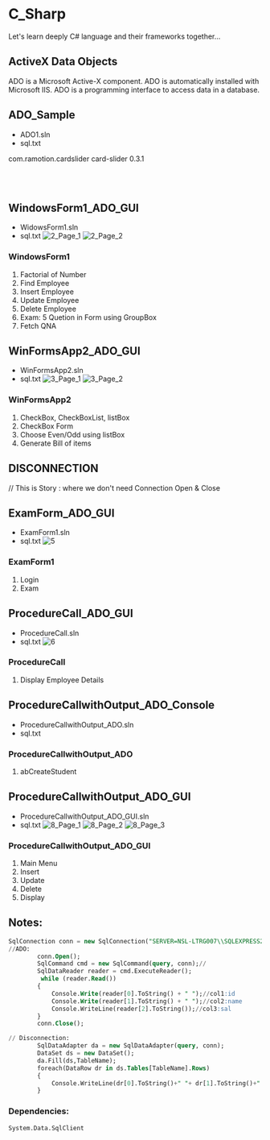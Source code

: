 # C_Sharp
Let's learn deeply C# language and their frameworks together...
## ActiveX Data Objects
ADO is a Microsoft Active-X component. ADO is automatically installed with Microsoft IIS. ADO is a programming interface to access data in a database.
<!--// ADO1.sql-->

## ADO_Sample
- ADO1.sln
- sql.txt
<!--Images-->

<dependency>
	<groupId>com.ramotion.cardslider</groupId>
	<artifactId>card-slider</artifactId>
	<version>0.3.1</version>
</dependency>

</br></br>

## WindowsForm1_ADO_GUI
- WidowsForm1.sln
- sql.txt
![2_Page_1](https://user-images.githubusercontent.com/44496666/187079459-3a524759-1bd3-40a7-9091-a6f4a89566b4.png)
![2_Page_2](https://user-images.githubusercontent.com/44496666/187079462-14c042c9-6abb-4c5e-8542-abb54bebba09.png)

### WindowsForm1
1. Factorial of Number
2. Find Employee
3. Insert Employee
4. Update Employee
5. Delete Employee
6. Exam: 5 Quetion in Form using GroupBox
7. Fetch QNA

## WinFormsApp2_ADO_GUI
- WinFormsApp2.sln
- sql.txt
![3_Page_1](https://user-images.githubusercontent.com/44496666/187079524-c9db7d2f-9d8c-4d8b-955c-cf4f4279a189.png)
![3_Page_2](https://user-images.githubusercontent.com/44496666/187079531-96e52a2d-a262-4cf6-a4a5-55073093dbd6.png)

### WinFormsApp2
1. CheckBox, CheckBoxList, listBox
2. CheckBox Form
3. Choose Even/Odd using listBox
4. Generate Bill of items

## DISCONNECTION
// This is Story : where we don't need Connection Open & Close
<!--Images-->

## ExamForm_ADO_GUI
- ExamForm1.sln
- sql.txt
![5](https://user-images.githubusercontent.com/44496666/187079549-79e1630a-051f-4793-b40f-bee14b093018.png)
### ExamForm1
1. Login
1. Exam

## ProcedureCall_ADO_GUI
- ProcedureCall.sln
- sql.txt
![6](https://user-images.githubusercontent.com/44496666/187079562-e3bad417-1040-46bf-821c-baf1958c9582.png)
### ProcedureCall
1. Display Employee Details

## ProcedureCallwithOutput_ADO_Console
- ProcedureCallwithOutput_ADO.sln
- sql.txt
<!--Images-->
### ProcedureCallwithOutput_ADO
1. abCreateStudent

## ProcedureCallwithOutput_ADO_GUI
- ProcedureCallwithOutput_ADO_GUI.sln
- sql.txt
![8_Page_1](https://user-images.githubusercontent.com/44496666/187079585-81a234c8-74c3-491a-af33-0276423611ab.png)
![8_Page_2](https://user-images.githubusercontent.com/44496666/187079590-fd40b914-7af9-478b-a19c-b99e3d96d096.png)
![8_Page_3](https://user-images.githubusercontent.com/44496666/187079594-4943576a-1882-4c8b-813e-b7720b3df605.png)


### ProcedureCallwithOutput_ADO_GUI
1. Main Menu
2. Insert
3. Update
4. Delete
5. Display


<!--### ExamForm1
![ADO1 sql - Made with Clipchamp](https://user-images.githubusercontent.com/44496666/182043458-31e122c0-ee55-407e-8da9-db4b5f46c7da.gif)
Tables
![Exam Form - Made with Clipchamp](https://user-images.githubusercontent.com/44496666/182043462-b7c2393b-8eb4-49ba-a80f-64ec03333423.gif)
Running Application-->

## Notes:
```sql
SqlConnection conn = new SqlConnection("SERVER=NSL-LTRG007\\SQLEXPRESS2019;INITIAL CATALOG=TEST1;INTEGRATED SECURITY=TRUE");
//ADO:
        conn.Open();
        SqlCommand cmd = new SqlCommand(query, conn);//
        SqlDataReader reader = cmd.ExecuteReader();
         while (reader.Read())
        {
            Console.Write(reader[0].ToString() + " ");//col1:id
            Console.Write(reader[1].ToString() + " ");//col2:name
            Console.WriteLine(reader[2].ToString());//col3:sal
        }
        conn.Close();

// Disconnection:
        SqlDataAdapter da = new SqlDataAdapter(query, conn);
        DataSet ds = new DataSet();
        da.Fill(ds,TableName);
        foreach(DataRow dr in ds.Tables[TableName].Rows)
        {
            Console.WriteLine(dr[0].ToString()+" "+ dr[1].ToString()+" "+ dr[2].ToString());
        }
```
### Dependencies:
    System.Data.SqlClient
